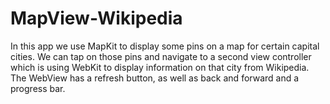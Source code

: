 # MapView-Wikipedia
In this app we use MapKit to display some pins on a map for certain capital cities. We can tap on those pins and navigate to a second view controller which is using WebKit to display information on that city from Wikipedia.
The WebView has a refresh button, as well as back and forward and a progress bar.
